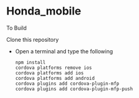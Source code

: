 # Honda_mobile


To Build

Clone this repository

+ Open a terminal and type the following

	```
	npm install
	cordova platforms remove ios
	cordova platforms add ios
	cordova platforms add android
	cordova plugins add cordova-plugin-mfp
	cordova plugins add cordova-plugin-mfp-push
	```
